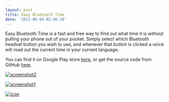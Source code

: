 ```yaml
---
layout: post
title: Easy Bluetooth Time
date: '2012-09-04 02:46:39'
---
```



Easy Bluetooth Time is a fast and free way to find out what time it is without pulling your phone out of your pocket. Simply select which Bluetooth headset button you wish to use, and whenever that button is clicked a voice will read out the current time in your current language.

You can find it on Google Play store [here](https://play.google.com/store/apps/details?id=com.hunterdavis.easybluetoothtime), or get the source code from GitHub [here](https://github.com/huntergdavis/EasyBluetoothTime).

[![](http://www.hunterdavis.com/content/images/2012/09/screenshot2-168x300.png "screenshot2")](http://www.hunterdavis.com/content/images/2012/09/screenshot2.png)

[![](http://www.hunterdavis.com/content/images/2012/09/screenshot1-168x300.png "screenshot1")](http://www.hunterdavis.com/content/images/2012/09/screenshot1.png)

[![](http://www.hunterdavis.com/content/images/2012/09/icon1.png "icon")](http://www.hunterdavis.com/content/images/2012/09/icon1.png)


